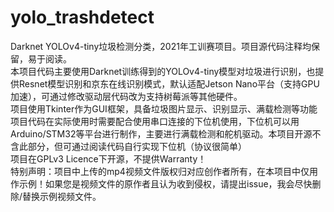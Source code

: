 # yolo_trashdetect
Darknet YOLOv4-tiny垃圾检测分类，2021年工训赛项目。项目源代码注释均保留，易于阅读。</br>
本项目代码主要使用Darknet训练得到的YOLOv4-tiny模型对垃圾进行识别，也提供Resnet模型识别和京东在线识别模式，默认适配Jetson Nano平台（支持GPU加速），可通过修改驱动层代码改为支持树莓派等其他硬件。</br>
项目使用Tkinter作为GUI框架，具备垃圾图片显示、识别显示、满载检测等功能</br>
项目代码在实际使用时需要配合使用串口连接的下位机使用，下位机可以用Arduino/STM32等平台进行制作，主要进行满载检测和舵机驱动。本项目开源不含此部分，但可通过阅读代码自行实现下位机（协议很简单）</br>
项目在GPLv3 Licence下开源，不提供Warranty！</br>
特别声明：项目中上传的mp4视频文件版权归对应创作者所有，在本项目中仅用作示例！如果您是视频文件的原作者且认为收到侵权，请提出issue，我会尽快删除/替换示例视频文件。
